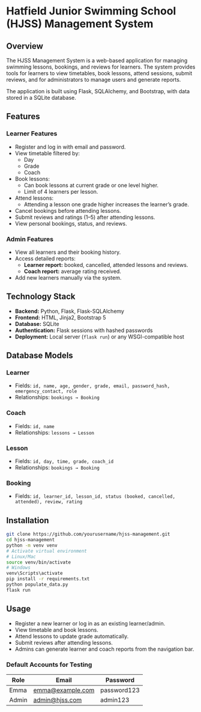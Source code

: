 # Hatfield Junior Swimming School (HJSS) Management System

## Overview
The HJSS Management System is a web-based application for managing swimming lessons, bookings, and reviews for learners. The system provides tools for learners to view timetables, book lessons, attend sessions, submit reviews, and for administrators to manage users and generate reports.

The application is built using Flask, SQLAlchemy, and Bootstrap, with data stored in a SQLite database.

## Features

### Learner Features
- Register and log in with email and password.
- View timetable filtered by:
  - Day
  - Grade
  - Coach
- Book lessons:
  - Can book lessons at current grade or one level higher.
  - Limit of 4 learners per lesson.
- Attend lessons:
  - Attending a lesson one grade higher increases the learner’s grade.
- Cancel bookings before attending lessons.
- Submit reviews and ratings (1–5) after attending lessons.
- View personal bookings, status, and reviews.

### Admin Features
- View all learners and their booking history.
- Access detailed reports:
  - **Learner report:** booked, cancelled, attended lessons and reviews.
  - **Coach report:** average rating received.
- Add new learners manually via the system.

## Technology Stack
- **Backend:** Python, Flask, Flask-SQLAlchemy
- **Frontend:** HTML, Jinja2, Bootstrap 5
- **Database:** SQLite
- **Authentication:** Flask sessions with hashed passwords
- **Deployment:** Local server (`flask run`) or any WSGI-compatible host

## Database Models

### Learner
- Fields: `id, name, age, gender, grade, email, password_hash, emergency_contact, role`
- Relationships: `bookings → Booking`

### Coach
- Fields: `id, name`
- Relationships: `lessons → Lesson`

### Lesson
- Fields: `id, day, time, grade, coach_id`
- Relationships: `bookings → Booking`

### Booking
- Fields: `id, learner_id, lesson_id, status (booked, cancelled, attended), review, rating`

## Installation
```bash
git clone https://github.com/yourusername/hjss-management.git
cd hjss-management
python -m venv venv
# Activate virtual environment
# Linux/Mac
source venv/bin/activate
# Windows
venv\Scripts\activate
pip install -r requirements.txt
python populate_data.py
flask run
```
## Usage

- Register a new learner or log in as an existing learner/admin.
- View timetable and book lessons.
- Attend lessons to update grade automatically.
- Submit reviews after attending lessons.
- Admins can generate learner and coach reports from the navigation bar.

### Default Accounts for Testing

| Role  | Email           | Password   |
|-------|-----------------|-----------|
| Emma | emma@example.com  | password123  |
| Admin | admin@hjss.com  | admin123  |


